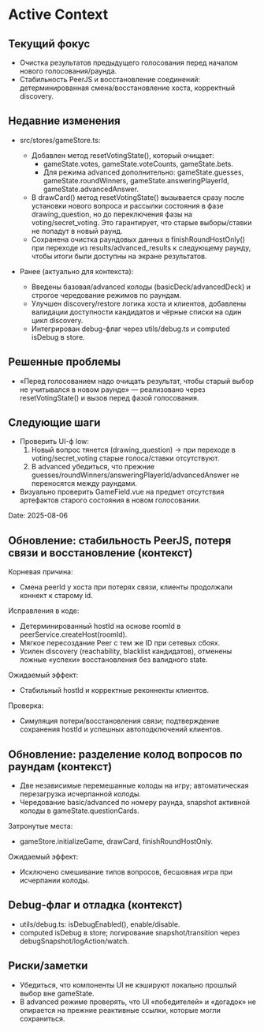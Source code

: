 # Active Context

## Текущий фокус
- Очистка результатов предыдущего голосования перед началом нового голосования/раунда.
- Стабильность PeerJS и восстановление соединений: детерминированная смена/восстановление хоста, корректный discovery.

## Недавние изменения
- src/stores/gameStore.ts:
  - Добавлен метод resetVotingState(), который очищает:
    - gameState.votes, gameState.voteCounts, gameState.bets.
    - Для режима advanced дополнительно: gameState.guesses, gameState.roundWinners, gameState.answeringPlayerId, gameState.advancedAnswer.
  - В drawCard() метод resetVotingState() вызывается сразу после установки нового вопроса и рассылки состояния в фазе drawing_question, но до переключения фазы на voting/secret_voting. Это гарантирует, что старые выборы/ставки не попадут в новый раунд.
  - Сохранена очистка раундовых данных в finishRoundHostOnly() при переходе из results/advanced_results к следующему раунду, чтобы итоги были доступны на экране результатов.

- Ранее (актуально для контекста):
  - Введены базовая/advanced колоды (basicDeck/advancedDeck) и строгое чередование режимов по раундам.
  - Улучшен discovery/restore логика хоста и клиентов, добавлены валидации доступности кандидатов и чёрные списки на один цикл discovery.
  - Интегрирован debug-флаг через utils/debug.ts и computed isDebug в store.

## Решенные проблемы
- «Перед голосованием надо очищать результат, чтобы старый выбор не учитывался в новом раунде» — реализовано через resetVotingState() и вызов перед фазой голосования.

## Следующие шаги
- Проверить UI-ф low:
  1) Новый вопрос тянется (drawing_question) → при переходе в voting/secret_voting старые голоса/ставки отсутствуют.
  2) В advanced убедиться, что прежние guesses/roundWinners/answeringPlayerId/advancedAnswer не переносятся между раундами.
- Визуально проверить GameField.vue на предмет отсутствия артефактов старого состояния в новом голосовании.

Date: 2025-08-06

## Обновление: стабильность PeerJS, потеря связи и восстановление (контекст)
Корневая причина:
- Смена peerId у хоста при потерях связи, клиенты продолжали коннект к старому id.

Исправления в коде:
- Детерминированный hostId на основе roomId в peerService.createHost(roomId).
- Мягкое пересоздание Peer с тем же ID при сетевых сбоях.
- Усилен discovery (reachability, blacklist кандидатов), отменены ложные «успехи» восстановления без валидного state.

Ожидаемый эффект:
- Стабильный hostId и корректные реконнекты клиентов.

Проверка:
- Симуляция потери/восстановления связи; подтверждение сохранения hostId и успешных автоподключений клиентов.

## Обновление: разделение колод вопросов по раундам (контекст)
- Две независимые перемешанные колоды на игру; автоматическая перезагрузка исчерпанной колоды.
- Чередование basic/advanced по номеру раунда, snapshot активной колоды в gameState.questionCards.

Затронутые места:
- gameStore.initializeGame, drawCard, finishRoundHostOnly.

Ожидаемый эффект:
- Исключено смешивание типов вопросов, бесшовная игра при исчерпании колоды.

## Debug-флаг и отладка (контекст)
- utils/debug.ts: isDebugEnabled(), enable/disable.
- computed isDebug в store; логирование snapshot/transition через debugSnapshot/logAction/watch.

## Риски/заметки
- Убедиться, что компоненты UI не кэшируют локально прошлый выбор вне gameState.
- В advanced режиме проверять, что UI «победителей» и «догадок» не опирается на прежние реактивные ссылки, которые могли сохраниться.
